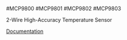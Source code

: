 #MCP9800
#MCP9801
#MCP9802
#MCP9803

2-Wire High-Accuracy Temperature Sensor

[Documentation](http://ww1.microchip.com/downloads/en/DeviceDoc/21909d.pdf)
